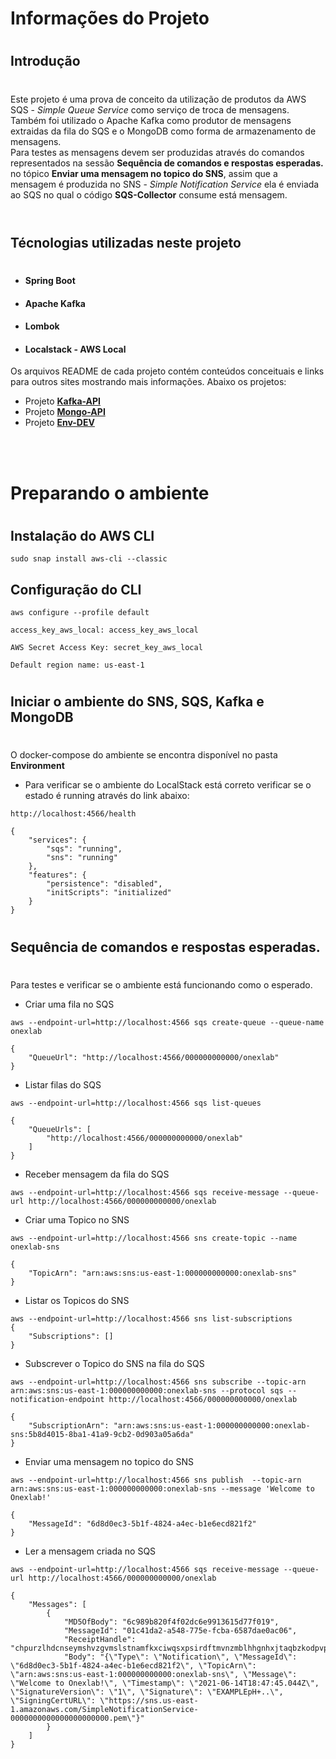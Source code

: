 # Informações do Projeto

#
## Introdução
#

Este projeto é uma prova de conceito da utilização de produtos da AWS SQS - *Simple Queue Service* como serviço de troca de mensagens. Também foi utilizado o Apache Kafka como produtor de mensagens extraidas da fila do SQS e o MongoDB como forma de armazenamento de mensagens.</br>
Para testes as mensagens devem ser produzidas através do comandos representados na sessão **Sequência de comandos e respostas esperadas.** no tópico **Enviar uma mensagem no topico do SNS**, assim que a mensagem é produzida no SNS - *Simple Notification Service* ela é enviada ao SQS no qual o código **SQS-Collector** consume está mensagem.</br></br>


#
## Técnologias utilizadas neste projeto
#

* #### Spring Boot

* #### Apache Kafka

* #### Lombok

* #### Localstack - AWS Local

Os arquivos README de cada projeto contém conteúdos conceituais e links para outros sites mostrando mais informações. Abaixo os projetos:

* Projeto **[Kafka-API](https://github.com/jeffersoncleyson/kafka-api)**
* Projeto **[Mongo-API](https://github.com/jeffersoncleyson/Security-API)**
* Projeto **[Env-DEV](https://github.com/jeffersoncleyson/env_dev)**

</br></br>

#
# Preparando o ambiente
#

## Instalação do AWS CLI

```
sudo snap install aws-cli --classic
```

## Configuração do CLI

```
aws configure --profile default
```
```
access_key_aws_local: access_key_aws_local
```
```
AWS Secret Access Key: secret_key_aws_local
```
```
Default region name: us-east-1
```

#
## Iniciar o ambiente do SNS, SQS, Kafka e MongoDB
#

O docker-compose do ambiente se encontra disponível no pasta **Environment**

* Para verificar se o ambiente do LocalStack está correto verificar se o estado é running através do link abaixo:

```
http://localhost:4566/health
```

```
{
    "services": {
        "sqs": "running",
        "sns": "running"
    },
    "features": {
        "persistence": "disabled",
        "initScripts": "initialized"
    }
}
```

#
## Sequência de comandos e respostas esperadas.
#

Para testes e verificar se o ambiente está funcionando como o esperado.</br>

* Criar uma fila no SQS

```
aws --endpoint-url=http://localhost:4566 sqs create-queue --queue-name onexlab
```

```
{
    "QueueUrl": "http://localhost:4566/000000000000/onexlab"
}
```

* Listar filas do SQS

```
aws --endpoint-url=http://localhost:4566 sqs list-queues
```
```
{
    "QueueUrls": [
        "http://localhost:4566/000000000000/onexlab"
    ]
}
```

* Receber mensagem da fila do SQS

```
aws --endpoint-url=http://localhost:4566 sqs receive-message --queue-url http://localhost:4566/000000000000/onexlab
```

* Criar uma Topico no SNS

```
aws --endpoint-url=http://localhost:4566 sns create-topic --name onexlab-sns
```
```
{
    "TopicArn": "arn:aws:sns:us-east-1:000000000000:onexlab-sns"
}
```
* Listar os Topicos do SNS

```
aws --endpoint-url=http://localhost:4566 sns list-subscriptions
{
    "Subscriptions": []
}
```

* Subscrever o Topico do SNS na fila do SQS

```
aws --endpoint-url=http://localhost:4566 sns subscribe --topic-arn arn:aws:sns:us-east-1:000000000000:onexlab-sns --protocol sqs --notification-endpoint http://localhost:4566/000000000000/onexlab
```
```
{
    "SubscriptionArn": "arn:aws:sns:us-east-1:000000000000:onexlab-sns:5b8d4015-8ba1-41a9-9cb2-0d903a05a6da"
}
```

* Enviar uma mensagem no topico do SNS

```
aws --endpoint-url=http://localhost:4566 sns publish  --topic-arn arn:aws:sns:us-east-1:000000000000:onexlab-sns --message 'Welcome to Onexlab!'
```
```
{
    "MessageId": "6d8d0ec3-5b1f-4824-a4ec-b1e6ecd821f2"
}
```

* Ler a mensagem criada no SQS

```
aws --endpoint-url=http://localhost:4566 sqs receive-message --queue-url http://localhost:4566/000000000000/onexlab
```
```
{
    "Messages": [
        {
            "MD5OfBody": "6c989b820f4f02dc6e9913615d77f019",
            "MessageId": "01c41da2-a548-775e-fcba-6587dae0ac06",
            "ReceiptHandle": "chpurzlhdcnseymshvzgvmslstnamfkxciwqsxpsirdftmvnzmblhhgnhxjtaqbzkodpvpsiowtkprqbkoveveebuotkjzfyhgpqnkvtzvmyzvhdcfvshlsvmfgrqqsujciefkwbatvemqbvlewhkcwyfvkpwkqqalrcffwiuqkuewswxlvqussny",
            "Body": "{\"Type\": \"Notification\", \"MessageId\": \"6d8d0ec3-5b1f-4824-a4ec-b1e6ecd821f2\", \"TopicArn\": \"arn:aws:sns:us-east-1:000000000000:onexlab-sns\", \"Message\": \"Welcome to Onexlab!\", \"Timestamp\": \"2021-06-14T18:47:45.044Z\", \"SignatureVersion\": \"1\", \"Signature\": \"EXAMPLEpH+..\", \"SigningCertURL\": \"https://sns.us-east-1.amazonaws.com/SimpleNotificationService-0000000000000000000000.pem\"}"
        }
    ]
}
```